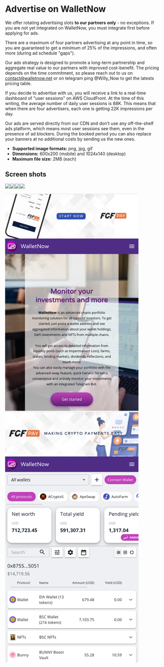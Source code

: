 # Advertise on WalletNow

We offer rotating advertising slots **to our partners only** - no exceptions. If you are not yet integrated on WalletNow, you must integrate first before applying for ads.

There are a maximum of four partners advertising at any point in time, so you are guaranteed to get a minimum of 25% of the impressions, and often more (during ad schedule "gaps").

Our ads strategy is designed to promote a long-term partnership and aggregate real value to our partners with improved cost-benefit. The pricing depends on the time commitment, so please reach out to us on contact@walletnow.net or on telegram ping @Willy\_Now to get the latests pricing table.

If you decide to advertise with us, you will receive a link to a real-time dashboard of "user sessions" on AWS CloudFront. At the time of this writing, the average number of daily user sessions is 88K. This means that when there are four advertisers, each one is getting 22K impressions per day.

Our ads are served directly from our CDN and don't use any off-the-shelf ads platform, which means most user sessions see them, even in the presence of ad blockers. During the booked period you can also replace your banners at no additional costs by sending us the new ones.

* **Supported image formats:** png, jpg, gif
* **Dimensions:** 600x200 (mobile) and 1024x140 (desktop)
* **Maximum file size:** 2MB (each)

## Screen shots

![](https://lh5.googleusercontent.com/v2k3wHOqAecIsqjhWXKXs9KdHNJzpluNHcN4PQNd1QIH0vhujrBuRJ5ludohtMsHCvX8-fLam9N-2C64QTiTZFw0CBY6EaZWU-r-ZJBeAB7MAEEcTFYKmjtzvUtErYsRvbBtv\_3P)![](https://lh6.googleusercontent.com/hVYtSX2ux1yRUH-z18ukwcT1wtfyLi-EtUSl1KHHrYJSDYZ8nx6rUFzWRU6zIqQKQO0n9ZFB4Ohz6IMPNjaiLe2PH53U6y649YY2VtA1734zKIpufXh8\_Tn7A8VIFL5s-1VBp3WI)![](https://lh5.googleusercontent.com/K0Qvg7lrQeF4l4OYxEtHnDJU8TOlKlY736QQKq8nDRhYf7HutJxJ147s1j0\_lhFzrQ8VHms-BlzTMLGLLVidDkVzK18MiIL6XUWHTYEowSxmGdZclbqCjC\_5hcSFuPOuqsj1clPR)![](https://lh3.googleusercontent.com/4jc5cYM-6dxTK48Wic6K6X3ckseIREjSePBmBzn1zxXZ6HXZHtCcQpr4y93HnH6yLycSM90t0l\_BQzUdo4VgED8-9C8v9z\_lxkVe\_MO26iwNBv6s2ybpsuVwLdDJ1Gshdf48ERWZ)

![](<../.gitbook/assets/image (75).png>)![](<../.gitbook/assets/image (81) (1).png>)
